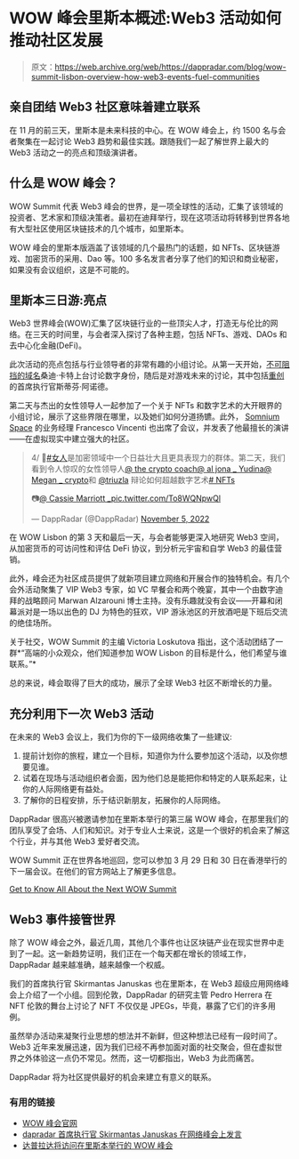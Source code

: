 # WOW 峰会里斯本概述:Web3 活动如何推动社区发展

> 原文：<https://web.archive.org/web/https://dappradar.com/blog/wow-summit-lisbon-overview-how-web3-events-fuel-communities>

## 亲自团结 Web3 社区意味着建立联系

在 11 月的前三天，里斯本是未来科技的中心。在 WOW 峰会上，约 1500 名与会者聚集在一起讨论 Web3 趋势和最佳实践。跟随我们一起了解世界上最大的 Web3 活动之一的亮点和顶级演讲者。

## 什么是 WOW 峰会？

WOW Summit 代表 Web3 峰会的世界，是一项全球性的活动，汇集了该领域的投资者、艺术家和顶级决策者。最初在迪拜举行，现在这项活动将转移到世界各地有大型社区使用区块链技术的几个城市，如里斯本。

WOW 峰会的里斯本版涵盖了该领域的几个最热门的话题，如 NFTs、区块链游戏、加密货币的采用、Dao 等。100 多名发言者分享了他们的知识和商业秘密，如果没有会议组织，这是不可能的。

## 里斯本三日游:亮点

Web3 世界峰会(WOW)汇集了区块链行业的一些顶尖人才，打造无与伦比的网络。在三天的时间里，与会者深入探讨了各种主题，包括 NFTs、游戏、DAOs 和去中心化金融(DeFi)。

此次活动的亮点包括与行业领导者的非常有趣的小组讨论。从第一天开始，[不可阻挡的域名](https://web.archive.org/web/20221130125657/https://dappradar.com/hub/nft-explorer/collection/unstoppable-domains)桑迪·卡特上台讨论数字身份，随后是对游戏未来的讨论，其中包括[重创](https://web.archive.org/web/20221130125657/https://dappradar.com/blog/top-5-solana-games-to-keep-your-eyes-on)的首席执行官斯蒂芬·阿诺德。

第二天与杰出的女性领导人一起参加了一个关于 NFTs 和数字艺术的大开眼界的小组讨论，展示了这些界限在哪里，以及她们如何分道扬镳。此外， [Somnium Space](https://web.archive.org/web/20221130125657/https://dappradar.com/ethereum/games/somnium-space) 的业务经理 Francesco Vincenti 也出席了会议，并发表了他最擅长的演讲——在虚拟现实中建立强大的社区。

> 4/
> 🎨[#女人](https://web.archive.org/web/20221130125657/https://twitter.com/hashtag/Women?src=hash&ref_src=twsrc%5Etfw)是加密领域中一个日益壮大且更具表现力的群体。第二天，我们看到令人惊叹的女性领导人[@ the crypto coach](https://web.archive.org/web/20221130125657/https://twitter.com/thecryptocoach?ref_src=twsrc%5Etfw)[@ al jona _ Yudina](https://web.archive.org/web/20221130125657/https://twitter.com/Aljona_Yudina?ref_src=twsrc%5Etfw)[@ Megan _ crypto](https://web.archive.org/web/20221130125657/https://twitter.com/megan_crypto?ref_src=twsrc%5Etfw)和 [@triuzla](https://web.archive.org/web/20221130125657/https://twitter.com/triuzla?ref_src=twsrc%5Etfw) 辩论如何超越数字艺术[# NFTs](https://web.archive.org/web/20221130125657/https://twitter.com/hashtag/NFTs?src=hash&ref_src=twsrc%5Etfw)
> 
> 📷[@ Cassie Marriott _](https://web.archive.org/web/20221130125657/https://twitter.com/CassieMarriott_?ref_src=twsrc%5Etfw)[pic.twitter.com/To8WQNpwQl](https://web.archive.org/web/20221130125657/https://t.co/To8WQNpwQl)
> 
> — DappRadar (@DappRadar) [November 5, 2022](https://web.archive.org/web/20221130125657/https://twitter.com/DappRadar/status/1588892267057909761?ref_src=twsrc%5Etfw)

在 WOW Lisbon 的第 3 天和最后一天，与会者能够更深入地研究 Web3 空间，从加密货币的可访问性和评估 DeFi 协议，到分析元宇宙和自学 Web3 的最佳营销。

此外，峰会还为社区成员提供了就新项目建立网络和开展合作的独特机会。有几个会外活动聚集了 VIP Web3 专家，如 VC 早餐会和两个晚宴，其中一个由数字迪拜的战略顾问 Marwan Alzarouni 博士主持。没有乐趣就没有会议——开幕和闭幕派对是一场以出色的 DJ 为特色的狂欢，VIP 游泳池区的开放酒吧是下班后交流的绝佳场所。

关于社交，WOW Summit 的主编 Victoria Loskutova 指出，这个活动团结了一群*“高端的小众观众，他们知道参加 WOW Lisbon 的目标是什么，他们希望与谁联系。”*

总的来说，峰会取得了巨大的成功，展示了全球 Web3 社区不断增长的力量。

## 充分利用下一次 Web3 活动

在未来的 Web3 会议上，我们为你的下一级网络收集了一些建议:

1.  提前计划你的旅程，建立一个目标，知道你为什么要参加这个活动，以及你想要见谁。
2.  试着在现场与活动组织者会面，因为他们总是能把你和特定的人联系起来，让你的人际网络更有益处。
3.  了解你的日程安排，乐于结识新朋友，拓展你的人际网络。

DappRadar 很高兴被邀请参加在里斯本举行的第三届 WOW 峰会，在那里我们的团队享受了会场、人们和知识。对于专业人士来说，这是一个很好的机会来了解这个行业，并与其他 Web3 爱好者交流。

WOW Summit 正在世界各地巡回，您可以参加 3 月 29 日和 30 日在香港举行的下一届会议。在他们的官方网站上了解更多信息。

[Get to Know All About the Next WOW Summit](https://web.archive.org/web/20221130125657/https://wowsummit.net/)

## Web3 事件接管世界

除了 WOW 峰会之外，最近几周，其他几个事件也让区块链产业在现实世界中走到了一起。这一新趋势证明，我们正在一个每天都在增长的领域工作，DappRadar 越来越准确，越来越像一个权威。

我们的首席执行官 Skirmantas Januskas 也在里斯本，在 Web3 超级应用网络峰会上介绍了一个小组。回到伦敦，DappRadar 的研究主管 Pedro Herrera 在 NFT 伦敦的舞台上讨论了 NFT 不仅仅是 JPEGs，毕竟，暴露了它们的许多用例。

虽然举办活动来凝聚行业思想的想法并不新鲜，但这种想法已经有一段时间了。Web3 近年来发展迅速，因为我们已经不再参加面对面的社交聚会，但在虚拟世界之外体验这一点仍不常见。然而，这一切都指出，Web3 为此而痛苦。

DappRadar 将为社区提供最好的机会来建立有意义的联系。

### 有用的链接

*   [WOW 峰会官网](https://web.archive.org/web/20221130125657/https://wowsummit.net/)
*   [dapradar 首席执行官 Skirmantas Januskas 在网络峰会上发言](https://web.archive.org/web/20221130125657/https://dappradar.com/blog/dappradar-ceo-skirmantas-januskas-speaks-at-websummit)
*   [达普拉达将访问在里斯本举行的 WOW 峰会](https://web.archive.org/web/20221130125657/https://dappradar.com/blog/dappradar-will-visit-wow-summit-in-lisbon)